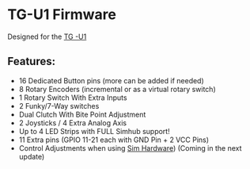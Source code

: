 # TG-U1 Firmware
Designed for the [TG -U1](https://github.com/TeagueGillard/TG-U1)

## Features:
* 16 Dedicated Button pins (more can be added if needed)
* 8 Rotary Encoders (incremental or as a virtual rotary switch)
* 1 Rotary Switch With Extra Inputs
* 2 Funky/7-Way switches
* Dual Clutch With Bite Point Adjustment
* 2 Joysticks / 4 Extra Analog Axis
* Up to 4 LED Strips with FULL Simhub support!
* 11 Extra pins (GPIO 11-21 each with GND Pin + 2 VCC Pins)
* Control Adjustments when using [Sim Hardware](https://github.com/TeagueGillard/Sim-Hardware)) (Coming in the next update)
